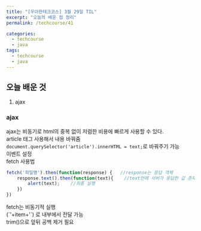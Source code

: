 ```yaml
---
title: "[우아한테크코스] 3월 29일 TIL"
excerpt: "오늘의 배운 점 정리"
permalink: /techcourse/41

categories:
  - techcourse
  - java
tags:
  - techcourse
  - java
---  
```

## 오늘 배운 것  
1. ajax  

### ajax  
ajax는 비동기로 html의 중복 없이 저렴한 비용에 빠르게 사용할 수 있다.  
article 태그 사용해서 내용 바꿔줌 `document.querySelector('article').innerHTML = text;`로 바꿔주기 가능  
이벤트 설정  
fetch 사용법  
```js
fetch('파일명').then(function(response) {   //response는 응답 객체  
    response.text().then(function(text){    //text안에 서버가 응답한 값 존재
        alert(text);    //최종 실행  
    })
})
```  
fetch는 비동기적 실행  
(\`'+item+'\`) 로 내부에서 전달 가능  
trim()으로 앞뒤 공백 제거 필요  
